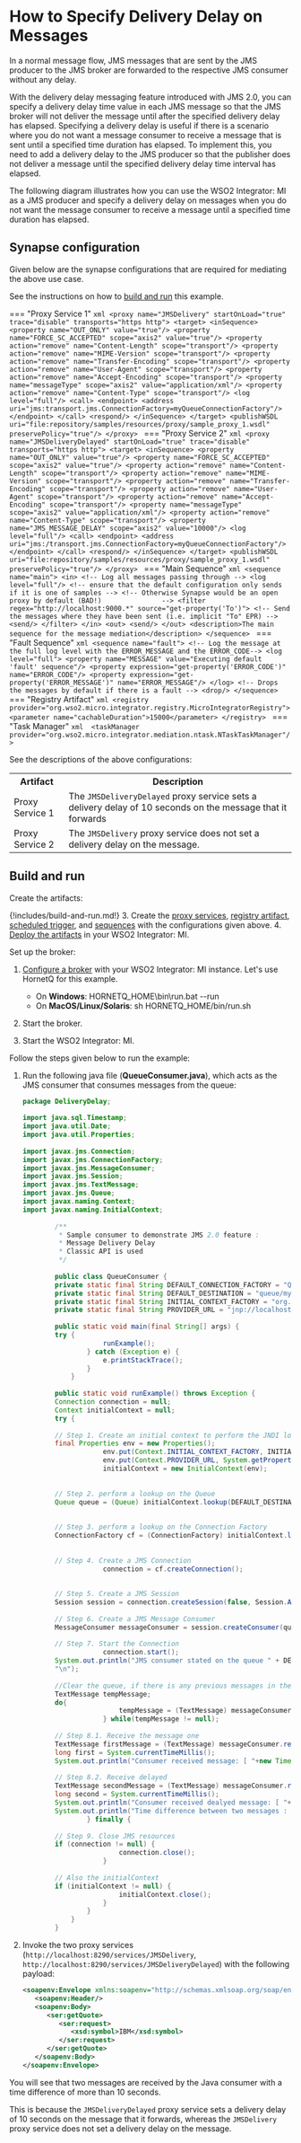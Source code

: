 # How to Specify Delivery Delay on Messages

In a normal message flow, JMS messages that are sent by the JMS producer to the JMS broker are forwarded to the respective JMS consumer without any delay.

With the delivery delay messaging feature introduced with JMS 2.0, you can specify a delivery delay time value in each JMS message so that the JMS broker will not deliver the message until after the specified delivery delay has elapsed. Specifying a delivery delay is useful if there is a scenario where you do not want a message consumer to receive a message that is sent until a specified time duration has elapsed. To implement this, you need to add a delivery delay to the JMS producer so
that the publisher does not deliver a message until the specified delivery delay time interval has elapsed.

The following diagram illustrates how you can use the WSO2 Integrator: MI as a JMS producer and specify a delivery delay on messages when you do not want the message consumer to receive a message until a specified time duration has elapsed.


## Synapse configuration

Given below are the synapse configurations that are required for mediating the above use case.

See the instructions on how to [build and run](#build-and-run) this example.

=== "Proxy Service 1"
    ```xml
    <proxy name="JMSDelivery" startOnLoad="true" trace="disable" transports="https http">
                <target>
                    <inSequence>
                        <property name="OUT_ONLY" value="true"/>
                        <property name="FORCE_SC_ACCEPTED" scope="axis2" value="true"/>
                        <property action="remove" name="Content-Length" scope="transport"/>
                        <property action="remove" name="MIME-Version" scope="transport"/>
                        <property action="remove" name="Transfer-Encoding" scope="transport"/>
                        <property action="remove" name="User-Agent" scope="transport"/>
                        <property action="remove" name="Accept-Encoding" scope="transport"/>
                        <property name="messageType" scope="axis2" value="application/xml"/>
                        <property action="remove" name="Content-Type" scope="transport"/>
                        <log level="full"/>
                        <call>
                            <endpoint>
                                <address uri="jms:transport.jms.ConnectionFactory=myQueueConnectionFactory"/>
                            </endpoint>
                        </call>
                        <respond/>
                    </inSequence>
                </target>
                <publishWSDL uri="file:repository/samples/resources/proxy/sample_proxy_1.wsdl" preservePolicy="true"/>
    </proxy>
    ```
=== "Proxy Service 2"
    ```xml
    <proxy name="JMSDeliveryDelayed" startOnLoad="true" trace="disable" transports="https http">
                <target>
                    <inSequence>
                        <property name="OUT_ONLY" value="true"/>
                        <property name="FORCE_SC_ACCEPTED" scope="axis2" value="true"/>
                        <property action="remove" name="Content-Length" scope="transport"/>
                        <property action="remove" name="MIME-Version" scope="transport"/>
                        <property action="remove" name="Transfer-Encoding" scope="transport"/>
                        <property action="remove" name="User-Agent" scope="transport"/>
                        <property action="remove" name="Accept-Encoding" scope="transport"/>
                        <property name="messageType" scope="axis2" value="application/xml"/>
                        <property action="remove" name="Content-Type" scope="transport"/>
                        <property name="JMS_MESSAGE_DELAY" scope="axis2" value="10000"/>
                        <log level="full"/>
                        <call>
                            <endpoint>
                                <address uri="jms:/transport.jms.ConnectionFactory=myQueueConnectionFactory"/>
                            </endpoint>
                        </call>
                        <respond/>
                    </inSequence>
                </target>
                <publishWSDL uri="file:repository/samples/resources/proxy/sample_proxy_1.wsdl" preservePolicy="true"/>
    </proxy>
    ```
=== "Main Sequence"
    ```xml
    <sequence name="main">
        <in>
            <!-- Log all messages passing through -->
           <log level="full"/>
            <!-- ensure that the default configuration only sends if it is one of samples -->
            <!-- Otherwise Synapse would be an open proxy by default (BAD!)               -->
            <filter regex="http://localhost:9000.*" source="get-property('To')">
            <!-- Send the messages where they have been sent (i.e. implicit "To" EPR) -->
            <send/>
            </filter>
       </in>
       <out>
            <send/>
       </out>
       <description>The main sequence for the message mediation</description>
    </sequence>
    ```
=== "Fault Sequence"
    ```xml
    <sequence name="fault">
        <!-- Log the message at the full log level with the ERROR_MESSAGE and the ERROR_CODE-->
        <log level="full">
            <property name="MESSAGE" value="Executing default 'fault' sequence"/>
            <property expression="get-property('ERROR_CODE')" name="ERROR_CODE"/>
            <property expression="get-property('ERROR_MESSAGE')" name="ERROR_MESSAGE"/>
         </log>
         <!-- Drops the messages by default if there is a fault -->
        <drop/>
    </sequence>
    ```
=== "Registry Artifact"
    ```xml
    <registry provider="org.wso2.micro.integrator.registry.MicroIntegratorRegistry">
       <parameter name="cachableDuration">15000</parameter>
    </registry>
    ```
=== "Task Manager"
    ```xml 
    <taskManager provider="org.wso2.micro.integrator.mediation.ntask.NTaskTaskManager"/>
    ```

See the descriptions of the above configurations:

<table>
    <tr>
        <th>Artifact</th>
        <th>Description</th>
    </tr>
    <tr>
        <td>Proxy Service 1</td>
        <td>
            The <code>JMSDeliveryDelayed</code> proxy service sets a delivery delay of 10 seconds on the message that it forwards
        </td>
    </tr>
    <tr>
        <td>Proxy Service 2</td>
        <td>The <code>JMSDelivery</code> proxy service does not set a delivery delay on the message.</td>
    </tr>
</table>


## Build and run

Create the artifacts:

{!includes/build-and-run.md!}
3. Create the [proxy services]({{base_path}}/develop/creating-artifacts/creating-a-proxy-service), [registry artifact]({{base_path}}/develop/creating-artifacts/creating-registry-resources), [scheduled trigger]({{base_path}}/develop/creating-artifacts/creating-scheduled-task), and [sequences]({{base_path}}/develop/creating-artifacts/creating-reusable-sequences) with the configurations given above.
4. [Deploy the artifacts]({{base_path}}/develop/deploy-artifacts) in your WSO2 Integrator: MI.

Set up the broker:

1.  [Configure a broker]({{base_path}}/install-and-setup/setup/transport-configurations/configuring-transports/#configuring-the-jms-transport) with your WSO2 Integrator: MI instance. Let's use HornetQ for this example.
    
    -   On **Windows**: HORNETQ_HOME\bin\run.bat --run
    -   On **MacOS/Linux/Solaris**: sh HORNETQ_HOME/bin/run.sh

2.  Start the broker.
3.  Start the WSO2 Integrator: MI.

Follow the steps given below to run the example:

1. Run the following java file (**QueueConsumer.java**), which acts as the JMS consumer that consumes messages from the queue:

    ```java
    package DeliveryDelay;
        
    import java.sql.Timestamp;
    import java.util.Date;
    import java.util.Properties;
        
    import javax.jms.Connection;
    import javax.jms.ConnectionFactory;
    import javax.jms.MessageConsumer;
    import javax.jms.Session;
    import javax.jms.TextMessage;
    import javax.jms.Queue;
    import javax.naming.Context;
    import javax.naming.InitialContext;
        
            /**
             * Sample consumer to demonstrate JMS 2.0 feature :
             * Message Delivery Delay
             * Classic API is used
             */
        
            public class QueueConsumer {
            private static final String DEFAULT_CONNECTION_FACTORY = "QueueConnectionFactory";
            private static final String DEFAULT_DESTINATION = "queue/mySampleQueue";
            private static final String INITIAL_CONTEXT_FACTORY = "org.jnp.interfaces.NamingContextFactory";
            private static final String PROVIDER_URL = "jnp://localhost:1099";
        
            public static void main(final String[] args) {
            try {
                        runExample();
                    } catch (Exception e) {
                        e.printStackTrace();
                    }
                }
        
            public static void runExample() throws Exception {
            Connection connection = null;
            Context initialContext = null;
            try {
        
            // Step 1. Create an initial context to perform the JNDI lookup.
            final Properties env = new Properties();
                        env.put(Context.INITIAL_CONTEXT_FACTORY, INITIAL_CONTEXT_FACTORY);
                        env.put(Context.PROVIDER_URL, System.getProperty(Context.PROVIDER_URL, PROVIDER_URL));
                        initialContext = new InitialContext(env);
        
        
            // Step 2. perform a lookup on the Queue
            Queue queue = (Queue) initialContext.lookup(DEFAULT_DESTINATION);
        
        
            // Step 3. perform a lookup on the Connection Factory
            ConnectionFactory cf = (ConnectionFactory) initialContext.lookup(DEFAULT_CONNECTION_FACTORY);
        
        
            // Step 4. Create a JMS Connection
                        connection = cf.createConnection();
        
        
            // Step 5. Create a JMS Session
            Session session = connection.createSession(false, Session.AUTO_ACKNOWLEDGE);
        
            // Step 6. Create a JMS Message Consumer
            MessageConsumer messageConsumer = session.createConsumer(queue);
        
            // Step 7. Start the Connection
                        connection.start();
            System.out.println("JMS consumer stated on the queue " + DEFAULT_DESTINATION +
            "\n");
        
            //Clear the queue, if there is any previous messages in the queue
            TextMessage tempMessage;
            do{
                            tempMessage = (TextMessage) messageConsumer.receive(1); 
                        } while(tempMessage != null);
        
            // Step 8.1. Receive the message one
            TextMessage firstMessage = (TextMessage) messageConsumer.receive(); 
            long first = System.currentTimeMillis();
            System.out.println("Consumer received message: [ "+new Timestamp(new Date(first).getTime())+" ] " + firstMessage.getText() + "\n");
        
            // Step 8.2. Receive delayed
            TextMessage secondMessage = (TextMessage) messageConsumer.receive();    
            long second = System.currentTimeMillis();
            System.out.println("Consumer received dealyed message: [ "+new Timestamp(new Date(second).getTime())+" ] " + secondMessage.getText() + "\n");
            System.out.println("Time difference between two messages : "+(second-first)/1000+"s");
                    } finally {
        
            // Step 9. Close JMS resources
            if (connection != null) {
                            connection.close();
                        }
        
            // Also the initialContext
            if (initialContext != null) {
                            initialContext.close();
                        }
                    }
                }
            }
    ```

2. Invoke the two proxy services (`http://localhost:8290/services/JMSDelivery`, `http://localhost:8290/services/JMSDeliveryDelayed`) with the following payload:

    ```xml
    <soapenv:Envelope xmlns:soapenv="http://schemas.xmlsoap.org/soap/envelope/" xmlns:ser="http://services.samples" xmlns:xsd="http://services.samples/xsd">
       <soapenv:Header/>
       <soapenv:Body>
          <ser:getQuote>
             <ser:request>
                <xsd:symbol>IBM</xsd:symbol>
             </ser:request>
          </ser:getQuote>
       </soapenv:Body>
    </soapenv:Envelope>
    ```

You will see that two messages are received by the Java consumer with a time difference of more than 10 seconds.

This is because the `JMSDeliveryDelayed` proxy service sets a delivery delay of 10 seconds on the message that it forwards, whereas the `JMSDelivery` proxy service does not set a delivery delay on the message.